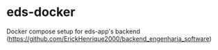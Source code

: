 # eds-docker
Docker compose setup for eds-app's backend (https://github.com/ErickHenrique2000/backend_engenharia_software)
